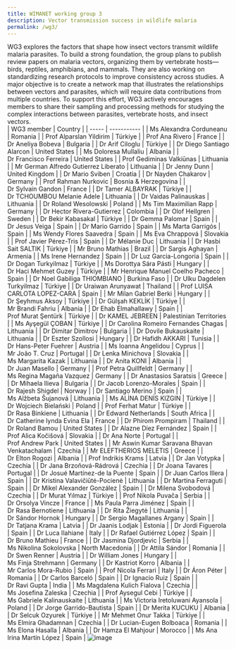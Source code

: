 ```yaml
---
title: WIMANET working group 3
description: Vector transmission success in wildlife malaria
permalink: /wg3/
---
```


WG3 explores the factors that shape how insect vectors transmit wildlife malaria parasites. To build a strong foundation, the group plans to publish review papers on malaria vectors, organizing them by vertebrate hosts—birds, reptiles, amphibians, and mammals. They are also working on standardizing research protocols to improve consistency across studies. A major objective is to create a network map that illustrates the relationships between vectors and parasites, which will require data contributions from multiple countries. To support this effort, WG3 actively encourages members to share their sampling and processing methods for studying the complex interactions between parasites, vertebrate hosts, and insect vectors.
<br>
| WG3 member  | Country |
| -----  | ----------- |
| 	Ms Alexandra Corduneanu	| 	Romania	| 
| 	Prof Alparslan Yildirim	| 	Türkiye	| 
| 	Prof Ana Rivero	| 	France	| 
| 	Dr Aneliya Bobeva	| 	Bulgaria	| 
| 	Dr Arif Ciloglu	| 	Türkiye	| 
| 	Dr Diego Santiago Alarcon	| 	United States	| 
| 	Ms Doloresa Mullaliu	| 	Albania	| 
| 	Dr Francisco Ferreira	| 	United States	| 
| 	Prof Gediminas Valkiūnas	| 	Lithuania	| 
| 	Mr German Alfredo Gutierrez Liberato	| 	Lithuania	| 
| 	Dr Jenny Dunn	| 	United Kingdom	| 
| 	Dr Mario Sviben	| 	Croatia	| 
| 	Dr Nayden Chakarov	| 	Germany	| 
| 	Prof Rahman Nurkovic	| 	Bosnia & Herzegovina	| 
| 	Dr Sylvain Gandon	| 	France	| 
| 	Dr Tamer ALBAYRAK	| 	Türkiye	| 
| 	Dr TCHOUMBOU Melanie Adele	| 	Lithuania	| 
| 	Dr Vaidas Palinauskas	| 	Lithuania	| 
| 	Dr Roland Wesolowski	| 	Poland	| 
| 	Ms Tim Maximilian Rapp	| 	Germany	| 
| 	Dr Hector Rivera-Gutierrez	| 	Colombia	| 
| 	Dr Olof Hellgren	| 	Sweden	| 
| 	Dr Bekir Kabasakal	| 	Türkiye	| 
| 	Dr Gemma Palomar	| 	Spain	| 
| 	Dr Jesus Veiga	| 	Spain	| 
| 	Dr Mario Garrido	| 	Spain	| 
| 	Ms Marta Garrigós	| 	Spain	| 
| 	Ms Wendy Flores Saavedra	| 	Spain	| 
| 	Ms Eva Chrappová	| 	Slovakia	| 
| 	Prof Javier Pérez-Tris	| 	Spain	| 
| 	Dr Mélanie Duc	| 	Lithuania	| 
| 	Dr Hasbi Sait SALTIK	| 	Türkiye	| 
| 	Mr Bruno Mathias	| 	Brazil	| 
| 	Dr Sargis Aghayan	| 	Armenia	| 
| 	Ms Irene Hernandez	| 	Spain	| 
| 	Dr Luz Garcia-Longoria	| 	Spain	| 
| 	Dr Dogan Turkyilmaz	| 	Türkiye	| 
| 	Ms Dorottya Sára Pásti	| 	Hungary	| 
| 	Dr Haci Mehmet Guzey	| 	Türkiye	| 
| 	Mr Henrique Manuel Coelho Pacheco	| 	Spain	| 
| 	Dr Noel Gabiliga THIOMBIANO	| 	Burkina Faso	| 
| 	Dr Ulku Dagdelen Turkyilmaz	| 	Türkiye	| 
| 	Dr Uraiwan Arunyawat	| 	Thailand	| 
| 	Prof LUISA CARLOTA LOPEZ-CARA	| 	Spain	| 
| 	Mr Milan Gabriel Berki	| 	Hungary	| 
| 	Dr Şeyhmus Aksoy	| 	Türkiye	| 
| 	Dr Gülşah KEKLİK	| 	Türkiye	| 
| 	Mr Brandi Fahriu	| 	Albania	| 
| 	Dr Ehab Elmahallawy	| 	Spain	| 
| 	Prof Murat Şentürk	| 	Türkiye	| 
| 	Dr KAMEL JEBREEN	| 	Palestinian Territories	| 
| 	Ms Ayşegül ÇOBAN	| 	Türkiye	| 
| 	Dr Carolina Romeiro Fernandes Chagas	| 	Lithuania	| 
| 	Dr Dimitar Dimitrov	| 	Bulgaria	| 
| 	Dr Dovile Bukauskaite	| 	Lithuania	| 
| 	Dr Eszter Szollosi	| 	Hungary	| 
| 	Dr Hafidh AKKARI	| 	Tunisia	| 
| 	Dr Hans-Peter Fuehrer	| 	Austria	| 
| 	Ms Ioanna Angelidou	| 	Cyprus	| 
| 	Mr João T. Cruz	| 	Portugal	| 
| 	Dr Lenka Minichova	| 	Slovakia	| 
| 	Ms Margarita Kazak	| 	Lithuania	| 
| 	Dr Anita KONI	| 	Albania	| 
| 	Dr Juan Masello	| 	Germany	| 
| 	Prof Petra Quillfeldt	| 	Germany	| 
| 	Ms Regina Magaña Vazquez	| 	Germany	| 
| 	Dr Anastasios Saratsis	| 	Greece	| 
| 	Dr Mihaela Ilieva	| 	Bulgaria	| 
| 	Dr Jacob Lorenzo-Morales	| 	Spain	| 
| 	Dr Rajesh Shigdel	| 	Norway	| 
| 	Dr Santiago Merino	| 	Spain	| 
| 	Ms Alžbeta Šujanová	| 	Lithuania	| 
| 	Ms ALİNA DENİS KIZGIN	| 	Türkiye	| 
| 	Dr Wojciech Bielański	| 	Poland	| 
| 	Prof Ferhat Matur	| 	Türkiye	| 
| 	Dr Rasa Binkiene	| 	Lithuania	| 
| 	Dr Edward Netherlands	| 	South Africa	| 
| 	Dr Catherine lynda Evina Ela	| 	France	| 
| 	Dr Phirom Prompiram	| 	Thailand	| 
| 	Dr Roland Bamou	| 	United States	| 
| 	Dr Alazne Díez Fernández	| 	Spain	| 
| 	Prof Alica Kočišová	| 	Slovakia	| 
| 	Dr Ana Norte	| 	Portugal	| 
| 	Prof Andrew Park	| 	United States	| 
| 	Mr Aswin Kumar Saravana Bhavan Venkatachalam	| 	Czechia	| 
| 	Mr ELEFTHERIOS MELETIS	| 	Greece	| 
| 	Dr Elton Rogozi	| 	Albania	| 
| 	Prof Indrikis Krams	| 	Latvia	| 
| 	Dr Jan Votypka	| 	Czechia	| 
| 	Dr Jana Brzoňová-Rádrová	| 	Czechia	| 
| 	Dr Joana Tavares	| 	Portugal	| 
| 	Dr Josué Martínez-de la Puente	| 	Spain	| 
| 	Dr Juan Carlos Illera	| 	Spain	| 
| 	Dr Kristina Valavičiūtė-Pocienė	| 	Lithuania	| 
| 	Dr Martina Ferraguti	| 	Spain	| 
| 	Dr Mikel Alexander González	| 	Spain	| 
| 	Dr Milena Svobodová	| 	Czechia	| 
| 	Dr Murat Yılmaz	| 	Türkiye	| 
| 	Prof Nikola Puvača	| 	Serbia	| 
| 	Dr Orsolya Vincze	| 	France	| 
| 	Ms Paula Parra Jiménez	| 	Spain	| 
| 	Dr Rasa Bernotiene	| 	Lithuania	| 
| 	Dr Rita Žiegytė	| 	Lithuania	| 
| 	Dr Sándor Hornok	| 	Hungary	| 
| 	Dr Sergio Magallanes Argany	| 	Spain	| 
| 	Dr Tatjana Krama	| 	Latvia	| 
| 	Dr Jaanis Lodjak	| 	Estonia	| 
| 	Dr Jordi Figuerola	| 	Spain	| 
| 	Dr Luca Ilahiane	| 	Italy	| 
| 	Dr Rafael Gutiérrez López	| 	Spain	| 
| 	Dr Bruno Mathieu	| 	France	| 
| 	Dr Jasmina Djordjevic	| 	Serbia	| 
| 	Ms Nikolina Sokolovska	| 	North Macedonia	| 
| 	Dr Attila Sándor	| 	Romania	| 
| 	Dr Swen Renner	| 	Austria	| 
| 	Dr William Jones	| 	Hungary	| 
| 	Ms Finja Strehmann	| 	Germany	| 
| 	Dr Kastriot Korro	| 	Albania	| 
| 	Mr Carlos Mora-Rubio	| 	Spain	| 
| 	Prof Nicola Ferrari	| 	Italy	| 
| 	Dr Áron Péter	| 	Romania	| 
| 	Dr Carlos Barceló	| 	Spain	| 
| 	Dr Ignacio Ruiz	| 	Spain	| 
| 	Dr Ravi Gupta	| 	India	| 
| 	Ms Magdalena Kulich Fialova	| 	Czechia	| 
| 	Ms Josefina Zaleska	| 	Czechia	| 
| 	Prof Aysegul Cebi	| 	Türkiye	| 
| 	Ms Gabriele Kalinauskaite	| 	Lithuania	| 
| 	Ms Victoria Iretoluwani Ayansola	| 	Poland	| 
| 	Dr Jorge Garrido-Bautista	| 	Spain	| 
| 	Dr Merita KUCUKU	| 	Albania	| 
| 	Dr Selcuk Ozyurek	| 	Türkiye	| 
| 	Mr Mehmet Onur Takka	| 	Türkiye	| 
| 	Ms Elmira Ghadamnan	| 	Czechia	| 
| 	Dr Lucian-Eugen Bolboaca	| 	Romania	| 
| 	Ms Elona Hasalla	| 	Albania	| 
| 	Dr Hamza El Mahjour	| 	Morocco	| 
| 	Ms Ana Irina Martín López	| 	Spain	| 
![image](https://github.com/user-attachments/assets/fd4fe4e6-b0a6-41f9-a5a9-37940bcb77b2)
